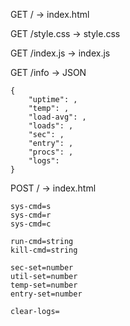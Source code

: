 GET / -> index.html

GET /style.css -> style.css

GET /index.js -> index.js

GET /info -> JSON

    {
        "uptime": ,
        "temp": ,
        "load-avg": ,
        "loads": ,
        "sec": ,
        "entry": ,
        "procs": ,
        "logs":
    }

POST / -> index.html

    sys-cmd=s
    sys-cmd=r
    sys-cmd=c

    run-cmd=string
    kill-cmd=string

    sec-set=number
    util-set=number
    temp-set=number
    entry-set=number

    clear-logs=
